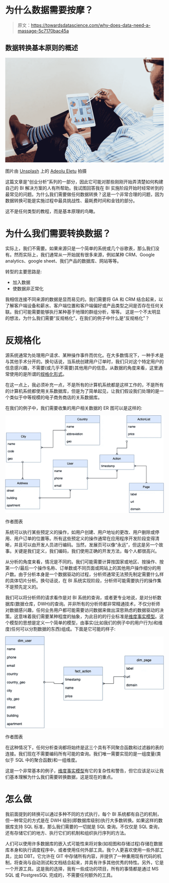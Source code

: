 # 为什么数据需要按摩？

> 原文：<https://towardsdatascience.com/why-does-data-need-a-massage-5c7170bac45a>

## 数据转换基本原则的概述

![](img/f4e0512e9e1555c54f41566c605c5cfe.png)

图片由 [Unsplash](https://unsplash.com/) 上的 [Adeolu Eletu](https://unsplash.com/@adeolueletu) 拍摄

这篇文章是“创业分析”系列的一部分，因此它可能对那些刚刚开始弄清楚如何构建自己的 BI 解决方案的人有所帮助。我试图回答我在 BI 实施阶段开始时经常听到的最常见的问题。为什么我们需要做任何数据转换？这是一个非常合理的问题，因为数据转换可能是实施过程中最具挑战性、最耗费时间和金钱的部分。

这不是任何类型的教程，而是基本原理的鸟瞰。

# 为什么我们需要转换数据？

实际上，我们不需要。如果来源只是一个简单的系统或几个谷歌表，那么我们没有。然而实际上，我们通常从一开始就有很多来源，例如某种 CRM、Google analytics、google sheet、我们产品的数据库、网站等等。

转型的主要思路是:

*   加入数据
*   使数据非正常化

我相信连接不同来源的数据是显而易见的。我们需要将 GA 和 CRM 结合起来，以了解客户端设备和薪水、客户端位置和客户端偏好或产品类型之间是否存在任何关联。我们可能需要能够执行某种基于地理的群组分析，等等。
这是一个不太明显的想法，为什么我们需要“反规格化”，在我们的例子中什么是“反规格化”？

# 反规格化

源系统通常为处理用户请求、某种操作事件而优化。在大多数情况下，一种手术是与其他手术分开的。换句话说，当系统创建用户订单时，我们只对这个特定用户的信息感兴趣，不需要(或几乎不需要)其他用户的信息。从数据的角度来看，这里通常使用的是所谓的[规格化形式](https://en.wikipedia.org/wiki/Database_normalization)。

在这一点上，我必须补充一点，不是所有的计算机系统都是这样工作的，不是所有的计算机系统都使用关系数据库，但是为了简单起见，让我们假设我们处理的是一个类似于中等规模的电子商务商店的关系数据库。

在我们的例子中，我们需要收集的用户相关数据的 ER 图可以是这样的:

![](img/0eb1be3aca2dd0c37f00ce5214220905.png)

作者图表

系统可以执行某些预定义的操作，如用户创建、用户地址的更改、用户删除或停用、用户订单的位置等。所有这些预定义的操作通常在应用程序开发阶段变得清晰，并且可以由开发人员进行编码。当然，发展页可以像“永远”，但这是另一个故事。关键是我们定义，我们编码，我们使用正确的开发方法，每个人都很高兴。

从分析的角度来看，情况是不同的。我们可能需要计算按国家或地区、按操作、按第一个/最后一个操作名称、订单数或不同页面或网站上的其他用户操作细分的用户数。由于分析本身是一个数据驱动的过程，分析师通常无法预先制定需要什么样的具体切片分析。换句话说，在 BI 系统实现阶段，分析师可能需要执行的操作集不是预先定义的。

我们可以将分析师的请求看作是对 BI 系统的查询，或者更专业地说，是对分析数据库(数据仓库，DWH)的查询。并非所有的分析师都非常精通技术，不仅分析师对数据感兴趣，任何业务用户都可能需要访问数据来做出深思熟虑的数据驱动的决策。这意味着我们需要某种程度的抽象，为此目的的行业标准是[维度事实模型](https://en.wikipedia.org/wiki/Dimensional_fact_model)。这个模型的思想是定义一个简单的模型，由事实(比如我们的例子中的用户行为)和维度(任何可以分割数据的东西)组成。下面是它可能的样子:

![](img/8b297ef0b534a0c145064af6eb93e6e2.png)

作者图表

在这种情况下，任何分析查询都将始终是这三个具有不同聚合函数和过滤器的表的连接。我们现在不需要编码所有可能的查询。我们唯一需要实现的是一组度量(类似于 SQL 中的聚合函数)和一组维度。

这是一个非常基本的例子，[维度事实模型](https://en.wikipedia.org/wiki/Dimensional_fact_model)有它的复杂性和警告，但它应该足以让我们基本理解为什么我们需要转换数据，这是现在的重点。

# 怎么做

我前面提到的转换可以通过多种不同的方式执行，每个 BI 系统都有自己的机制，但一种常见的方式是在 DWH 级别(即数据库级别)执行大多数转换。如果这样的数据库支持 SQL 标准，那么我们需要的一切就是 SQL 查询。不仅仅是 SQL 查询，还有存储它们的地方、执行它们的机制和组织执行序列的方法。

人们可以使用许多数据库的嵌入式可能性来将对象(如视图和存储过程)存储在数据库本身和执行调度程序中，或者使用任何外部工具。我个人更喜欢使用一些外部工具，比如 DBT。它允许在 GIT 中存储所有内容，并提供了一种重用现有代码的机制，将查询与自动测试和文档结合起来，并具有许多其他优秀的特性。另外，它是一个开源工具。这是我的选择，我有一些成功的项目，所有的事情都是通过 MS SQL 或 PostgresSQL 完成的，不需要任何额外的工具。